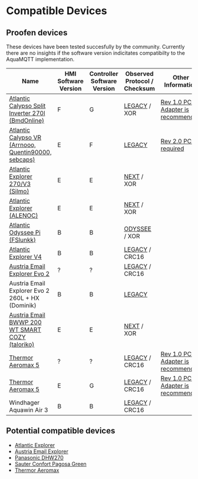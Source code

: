 # Compatible Devices

## Proofen devices

These devices have been tested succesfully by the community. Currently there are no insights if the software version indicitates compatibilty to the AquaMQTT implementation.

| Name                                                                                               | HMI Software Version | Controller Software Version | Observed Protocol / Checksum         | Other Information                   | Installation Date |
|----------------------------------------------------------------------------------------------------|----------------------|-----------------------------|--------------------------------------|-------------------------------------|-------------------|
| [Atlantic Calypso Split Inverter 270l (BmdOnline)](https://github.com/tspopp/AquaMQTT/issues/64)                  | F                    | G                           | [LEGACY](PROTOCOL.md) / XOR          | [Rev 1.0 PCB: Adapter is recommended](./pcb) |                   |
| [Atlantic Calypso VR (Arrnooo, Quentin90000, sebcaps)](https://github.com/tspopp/AquaMQTT/issues/67)                  | E                    | F                           | [LEGACY](PROTOCOL.md)           | [Rev 2.0 PCB required](./pcb) |                   |
| [Atlantic Explorer 270/V3 (Silmo)](https://github.com/tspopp/AquaMQTT/pull/52)                     | E                    | E                           | [NEXT](PROTOCOL_NEXT.md) / XOR       |                                     |                   |
| [Atlantic Explorer (ALENOC)](https://github.com/tspopp/AquaMQTT/issues/14#issuecomment-2501636900) | E                    | E                           | [NEXT](PROTOCOL_NEXT.md) / XOR       |                                     |                   |
| [Atlantic Odyssee Pi (FSlunkk)](https://github.com/tspopp/AquaMQTT/issues/68)                      | B                    | B                           | [ODYSSEE](PROTOCOL_ODYSSEE.md) / XOR |                                     | 2015              |
| [Atlantic Explorer V4](https://github.com/tspopp/AquaMQTT/issues/14)                               | B                    | B                           | [LEGACY](PROTOCOL.md) / CRC16        |                                     |                   |
| [Austria Email Explorer Evo 2](https://github.com/tspopp/AquaMQTT/issues/22)                       | ?                    | ?                           | [LEGACY](PROTOCOL.md) / CRC16        |                                     |                   | 
| Austria Email Explorer Evo 2 260L + HX (Dominik)                                                   | B                    | B                           | [LEGACY](PROTOCOL.md)                |                                     | 2023                   |
| [Austria Email BWWP 200 WT SMART COZY (taloriko)](https://github.com/tspopp/AquaMQTT/issues/45)    | E                    | E                           | [NEXT](PROTOCOL_NEXT.md) / XOR       |                                     |               |
| [Thermor Aeromax 5](https://github.com/tspopp/AquaMQTT/issues/18)                                  | ?                    | ?                           | [LEGACY](PROTOCOL.md) / CRC16        | [Rev 1.0 PCB: Adapter is recommended](./pcb) |                   |
| [Thermor Aeromax 5](https://github.com/tspopp/AquaMQTT/issues/51)                                  | E                    | G                           | [LEGACY](PROTOCOL.md) / CRC16        | [Rev 1.0 PCB: Adapter is recommended](./pcb) |                   |
| Windhager Aquawin Air 3                                                                            | B                    | B                           | [LEGACY](PROTOCOL.md) / CRC16        |                                     | 2021              |


## Potential compatible devices

- [Atlantic Explorer](https://www.atlantic-comfort.com/Water-Heaters/Heat-pump-water-heaters/Explorer)
- [Austria Email Explorer](https://www.austria-email.de/produkte/waermepumpensysteme/waermepumpen-trinkwasser/explorer-evo-2/)
- [Panasonic DHW270](https://www.aircon.panasonic.eu/CH_de/model/paw-dhw270f/)
- [Sauter Confort Pagosa Green](https://www.confort-sauter.com/chauffe-eau/pagosa-green)
- [Thermor Aeromax](https://www.thermor.com/our-solutions/renewable-energy-solutions/heat-pump-water-heaters/aeromax-premium)

